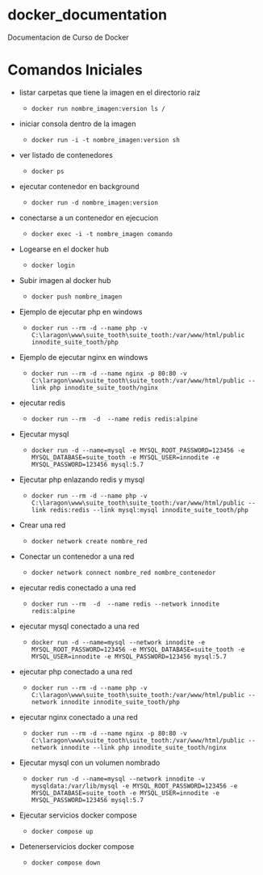 # docker_documentation
Documentacion de Curso de Docker

# Comandos Iniciales
- listar carpetas que tiene la imagen en el directorio raiz
  - `docker run nombre_imagen:version ls /`

- iniciar consola dentro de la imagen
  - `docker run -i -t nombre_imagen:version sh`

- ver listado de contenedores
  - `docker ps`

- ejecutar contenedor en background
  - `docker run -d nombre_imagen:version` 

- conectarse a un contenedor en ejecucion
  - `docker exec -i -t nombre_imagen comando`

- Logearse en el docker hub
  - `docker login`

- Subir imagen al docker hub
  - `docker push nombre_imagen`

- Ejemplo de ejecutar php en windows
  - `docker run --rm -d --name php -v C:\laragon\www\suite_tooth\suite_tooth:/var/www/html/public innodite_suite_tooth/php`

- Ejemplo de ejecutar nginx en windows
  - `docker run --rm -d --name nginx -p 80:80 -v C:\laragon\www\suite_tooth\suite_tooth:/var/www/html/public --link php innodite_suite_tooth/nginx`

- ejecutar redis
  - `docker run --rm  -d  --name redis redis:alpine`

- Ejecutar mysql
  - `docker run -d --name=mysql -e MYSQL_ROOT_PASSWORD=123456 -e MYSQL_DATABASE=suite_tooth -e MYSQL_USER=innodite -e MYSQL_PASSWORD=123456 mysql:5.7`

- Ejecutar php enlazando redis y mysql
  - `docker run --rm -d --name php -v C:\laragon\www\suite_tooth\suite_tooth:/var/www/html/public --link redis:redis --link mysql:mysql innodite_suite_tooth/php`

- Crear una red 
  - `docker network create nombre_red`

- Conectar un contenedor a una red 
  - `docker network connect nombre_red nombre_contenedor`

- ejecutar redis conectado a una red
  - `docker run --rm  -d  --name redis --network innodite redis:alpine`

- ejecutar mysql conectado a una red
  - `docker run -d --name=mysql --network innodite -e MYSQL_ROOT_PASSWORD=123456 -e MYSQL_DATABASE=suite_tooth -e MYSQL_USER=innodite -e MYSQL_PASSWORD=123456 mysql:5.7`

- ejecutar php conectado a una red
  - `docker run --rm -d --name php -v C:\laragon\www\suite_tooth\suite_tooth:/var/www/html/public --network innodite innodite_suite_tooth/php`

- ejecutar nginx conectado a una red
  - `docker run --rm -d --name nginx -p 80:80 -v C:\laragon\www\suite_tooth\suite_tooth:/var/www/html/public --network innodite --link php innodite_suite_tooth/nginx`

- Ejecutar mysql con un volumen nombrado
  - `docker run -d --name=mysql --network innodite -v mysqldata:/var/lib/mysql -e MYSQL_ROOT_PASSWORD=123456 -e MYSQL_DATABASE=suite_tooth -e MYSQL_USER=innodite -e MYSQL_PASSWORD=123456 mysql:5.7`

- Ejecutar servicios docker compose
  - `docker compose up`

- Detenerservicios docker compose
  - `docker compose down`


